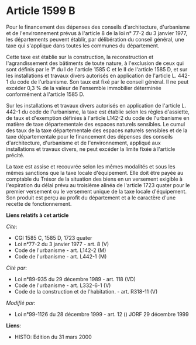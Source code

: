 # Article 1599 B

Pour le financement des dépenses des conseils d'architecture, d'urbanisme et de l'environnement prévus à l'article 8 de la
loi n° 77-2 du 3 janvier 1977, les départements peuvent établir, par délibération du conseil général, une taxe qui s'applique
dans toutes les communes du département.

Cette taxe est établie sur la construction, la reconstruction et l'agrandissement des bâtiments de toute nature, à
l'exclusion de ceux qui sont définis par le 1° du I de l'article 1585 C et le II de l'article 1585 D, et sur les
installations et travaux divers autorisés en application de l'article L. 442-1 du code de l'urbanisme. Son taux est fixé par
le conseil général. Il ne peut excéder 0,3 % de la valeur de l'ensemble immobilier déterminée conformément à l'article 1585
D.

Sur les installations et travaux divers autorisés en application de l'article L. 442-1 du code de l'urbanisme, la taxe est
établie selon les règles d'assiette, de taux et d'exemption définies à l'article L142-2 du code de l'urbanisme en matière de
taxe départementale des espaces naturels sensibles. Le cumul des taux de la taxe départementale des espaces naturels
sensibles et de la taxe départementale pour le financement des dépenses des conseils d'architecture, d'urbanisme et de
l'environnement, appliqué aux installations et travaux divers, ne peut excéder la limite fixée à l'article précité.

La taxe est assise et recouvrée selon les mêmes modalités et sous les mêmes sanctions que la taxe locale d'équipement. Elle
doit être payée au comptable du Trésor de la situation des biens en un versement exigible à l'expiration du délai prévu au
troisième alinéa de l'article 1723 quater pour le premier versement ou le versement unique de la taxe locale d'équipement.
Son produit est perçu au profit du département et a le caractère d'une recette de fonctionnement.

**Liens relatifs à cet article**

_Cite_:

  - CGI 1585 C, 1585 D, 1723 quater
  - Loi n°77-2 du 3 janvier 1977 - art. 8 (V)
  - Code de l'urbanisme - art. L142-2 (M)
  - Code de l'urbanisme - art. L442-1 (M)

_Cité par_:

  - Loi n°89-935 du 29 décembre 1989 - art. 118 (VD)
  - Code de l'urbanisme - art. L332-6-1 (V)
  - Code de la construction et de l'habitation. - art. R318-11 (V)

_Modifié par_:

  - Loi n°99-1126 du 28 décembre 1999 - art. 12 () JORF 29 décembre 1999

**Liens**:

  - HISTO: Edition du 31 mars 2000
